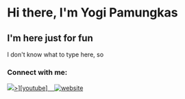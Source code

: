 # Hi there, I'm Yogi Pamungkas
## I'm here just for fun


I don't know what to type here, so

### Connect with me:

<a href="https://youtube.com/UCD1DL3FJCakV-_e6jVMstzA#gh-dark-mode-only" rel="nofollow"><img src="https://cdn.jsdelivr.net/npm/simple-icons@v3/icons/youtube.svg">>][youtube]
&nbsp;&nbsp;
<a href="https://instagram.com/yogistrash#gh-dark-mode-only" rel="nofollow"><img src="/yogistrash/yogistrash/raw/master/img/instagram-dark.svg" alt="website" style="max-width: 100%;"></a>
